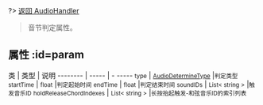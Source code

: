
?> [返回 AudioHandler](md/scripts/Salt/AudioHandler.md?id=connected)

> 音节判定属性。

## 属性 :id=param

类 | 类型 |  说明
-------- |  ----- |  -  -----
<small>type</small>  | <small>[AudioDetermineType](md/scripts/Salt/AudioHandler/AudioDetermineType.md)</small> |<small>判定类型</small>
<small>startTime</small>  | <small>float</small> |<small>判定起始时间</small>
<small>endTime</small>  | <small>float</small> |<small>判定结束时间</small>
<small>soundIDs</small>  | <small>List< string ></small> |<small>触发音乐ID</small>
<small>holdReleaseChordIndexes</small>  | <small>List< string ></small> |<small>长按抬起触发-和弦音乐ID的索引列表</small>

